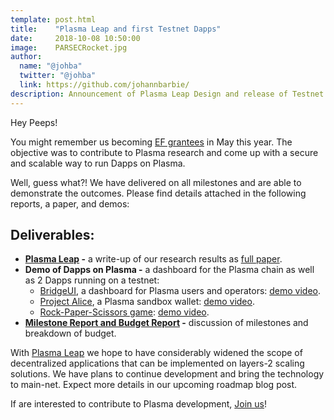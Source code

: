 ```yaml
---
template: post.html
title:    "Plasma Leap and first Testnet Dapps"
date:     2018-10-08 10:50:00
image:    PARSECRocket.jpg
author:
  name: "@johba"
  twitter: "@johba"
  link: https://github.com/johannbarbie/
description: Announcement of Plasma Leap Design and release of Testnet with Demo Dapps.
---
```


Hey Peeps!

You might remember us becoming [EF grantees](https://blog.ethereum.org/2018/05/02/announcing-may-2018-cohort-ef-grants/) in May this year. The objective was to contribute to Plasma research and come up with a secure and scalable way to run Dapps on Plasma.

Well, guess what?! We have delivered on all milestones and are able to demonstrate the outcomes. Please find details attached in the following reports, a paper, and demos:

## Deliverables:

- **[Plasma Leap](https://goo.gl/h8Th6d) -** a write-up of our research results as [full paper](https://goo.gl/tm9JWA).
- **Demo of Dapps on Plasma -** a dashboard for the Plasma chain as well as 2 Dapps running on a testnet:
	- [BridgeUI](http://stake-dev.parseclabs.org), a dashboard for Plasma users and operators:
		[demo video](https://youtu.be/ZnRlcZErTc4).
	- [Project Alice](http://alice.parseclabs.org), a Plasma sandbox wallet: [demo video](https://youtu.be/AzD-Lknye78).
	- [Rock-Paper-Scissors game](https://goo.gl/Rgr662): [demo video](https://youtu.be/lYRurlnTcLk).
- **[Milestone Report and Budget Report](https://goo.gl/HxXfWe) -** discussion of milestones and breakdown of budget. 

With [Plasma Leap](https://goo.gl/h8Th6d) we hope to have considerably widened the scope of decentralized applications that can be implemented on layers-2 scaling solutions. We have plans to continue development and bring the technology to main-net. Expect more details in our upcoming roadmap blog post.

If are interested to contribute to Plasma development, [Join us](http://join.parseclabs.org)!


